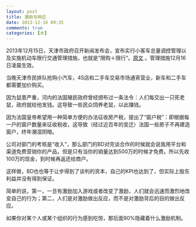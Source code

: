 ```yaml
---
layout: post
title: 激励与响应
date: 2013-12-16 09:35
comments: true
categories: [水]
---
```


2013年12月15日，天津市政府召开新闻发布会，宣布实行小客车总量调控管理以及实施机动车限行交通管理措施，也就是“限购＋限行”。[原文](http://news.xinhuanet.com/fortune/2013-12/16/c_125863248.htm) 。管理措施12月16日凌晨生效。

<!--more-->

当晚天津市民排队抢购小汽车，4S店和二手车交易市场通宵营业，新车和二手车都需要加价购买。

因为鼠患严重，河内的法国殖民政府曾经颁布过一条法令：人们每交出一只死老鼠，政府就给他发钱。这导致一些民众饲养老鼠，以此赚钱。

因为法国皇帝希望用一种简单方便的办法征收房产税，提出了“窗户税”：即根据每一户的窗户数量来征收税收，这导致（经过近百年的变迁）法国一些房子不再建造窗户，终年潮湿阴暗。

公司对部门的考核是“收入”，那么部门的BD对完谈合作的时候就会说我用平台和渠道免费营销你的产品，但是只有当你的销量达到500万的时候才免费。所以先收100万的现金，到时候再返还给商户。

这样做，BD也也等于让步得到了谈判的资本，自己的KPI也达到了，但实际上股东利益并没有得到保证。

简单的说，第一，一旦有激励加入游戏或者改变了激励，人们就会迅速而激烈地改变自己的行为；第二，人们是对激励做出反应，而不是对激励背后的目的做出反应。

如果你对某个人或某个组织的行为感到吃惊，那后面90%隐藏着什么激励机制。